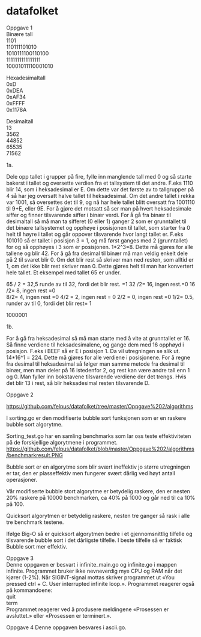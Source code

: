 # datafolket
Oppgave 1                                                                             
Binære tall	                                                                                                          
1101	             	             
110111101010	                                          	            
1010111100110100	                                               
1111111111111111	                                                        	          
10001011110001010                     

Hexadesimaltall                                                                                                                   
0xD                                                       
0xDEA                                                             
0xAF34                                                            
0xFFFF                                                        
0x1178A	                                                          

Desimaltall                                                                                                                   
13                                                              
3562                                                        
44852                                                                   
65535                                                           
71562                                                                   

1a.

Dele opp tallet i grupper på fire, fylle inn manglende tall med 0 og så starte bakerst i tallet og oversette verdien fra et tallsystem til det andre. F.eks 1110 blir 14, som i heksadesimal er E. Om dette var det første av to tallgrupper på 4 så har jeg oversatt halve tallet til heksadesimal. Om det andre tallet i rekka var 1001, så oversettes det til 9, og nå har hele tallet blitt oversatt fra 1001110 til 9+E, eller 9E. For å gjøre det motsatt så ser man på hvert heksadesimale siffer og finner tilsvarende siffer i binær verdi.                                                                                                                                      For å gå fra binær til desimaltall så må man ta sifferet (0 eller 1) ganger 2 som er grunntallet til det binære tallsystemet og opphøye i posisjonen til tallet, som starter fra 0 helt til høyre i tallet og går oppover tilsvarende hvor langt tallet er. F.eks 101010 så er tallet i posisjon 3 = 1, og må først ganges med 2 (grunntallet) for og så opphøyes i 3 som er posisjonen.  1*2^3=8. Dette må gjøres for alle tallene og blir 42.  For å gå fra desimal til binær må man veldig enkelt dele på 2 til svaret blir 0. Om det blir rest så skriver man ned resten, som alltid er 1, om det ikke blir rest skriver man 0. Dette gjøres helt til man har konvertert hele tallet. Et eksempel med tallet 65 er under.

65 / 2 = 32,5 runde av til 32, fordi det blir rest. =1
32 /2= 16, ingen rest.=0
16 /2= 8, ingen rest =0  
8/2= 4, ingen rest =0
4/2 = 2, ingen rest = 0
2/2 = 0, ingen rest =0
1/2= 0.5, runder av til 0, fordi det blir rest= 1

1000001

1b.

For å gå fra heksadesimal så må man starte med å vite at grunntallet er 16. Så finne verdiene til heksadesimalene, og gange dem med 16 opphøyd i posisjon. F.eks i BEEF så er E i posisjon 1. Da vil utregningen se slik ut. 14*16^1 = 224. Dette må gjøres for alle verdiene i posisjonene. For å regne fra desimal til heksadesimal så følger man samme metode fra desimal til binær, men man deler på 16 istedenfor 2, og rest kan være andre tall enn 1 og 0. Man fyller inn bokstavene tilsvarende verdiene der det trengs. Hvis det blir 13 i rest, så blir heksadesimal resten tilsvarende D.



Oppgave 2

https://github.com/felpus/datafolket/tree/master/Oppgave%202/algorithms

I sorting.go er den modifiserte bubble sort funksjonen som er en raskere bubble sort algorytme.

Sorting_test.go har en samling benchmarks som lar oss teste effektiviteten på de forskjellige algorytmene i programmet. 
https://github.com/felpus/datafolket/blob/master/Oppgave%202/algorithms/benchmarkresult.PNG

Bubble sort er en algorytme som blir svært ineffektiv jo større utregningen er tar, den er plasseffektiv men fungerer svært dårlig ved høyt antall operasjoner.

Vår modifiserte bubble stort algorytme er betydelig raskere, den er nesten 20% raskere på 10000 benchmarken, ca 40% på 1000 og går ned til ca 10% på 100.

Quicksort algorytmen er betydelig raskere, nesten tre ganger så rask i alle tre benchmark testene.

Ifølge Big-O så er quicksort algorytmen bedre i et gjennomsnittlig tilfelle og tilsvarende bubble sort i det dårligste tilfelle. I beste tilfelle så er faktisk Bubble sort mer effektiv.

Oppgave 3                                                                                 
Denne oppgaven er besvart i infinite_main.go og infinite.go i mappen infinite. Programmet bruker ikke nevneverdig mye CPU og RAM når det kjører (1-2%). Når SIGINT-signal mottas skriver programmet ut «You pressed ctrl + C. User interrupted infinite loop.». 
Programmet reagerer også på kommandoene:                                                                                
quit                                                                                                              
term                                                                                                    
Programmet reagerer ved å produsere meldingene «Prosessen er avsluttet.» eller «Prosessen er terminert.».

Oppgave 4
Denne oppgaven besvares i ascii.go.

